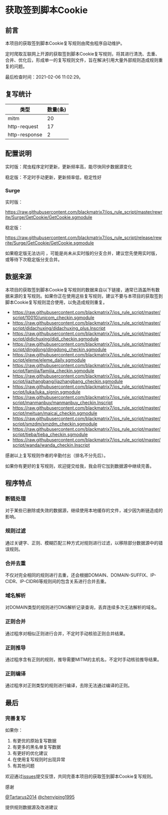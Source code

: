 # 获取签到脚本Cookie

## 前言

本项目的获取签到脚本Cookie复写规则由爬虫程序自动维护。

定时爬取互联网上开源的获取签到脚本Cookie复写规则，将其进行清洗、去重、合并、优化后，形成单一的复写规则文件，旨在解决引用大量外部规则造成规则重复的问题。



最后检查时间：2021-02-06 11:02:29。

## 复写统计

| 类型 | 数量(条) |
| ---- | ---- |
| mitm | 20 |
| http-request | 17 |
| http-response | 2 |
## 配置说明

实时版：爬虫程序定时更新，更新频率高，能尽快同步数据源变化

稳定版：不定时手动更新，更新频率低，稳定性好

### Surge 

实时版：

https://raw.githubusercontent.com/blackmatrix7/ios_rule_script/master/rewrite/Surge/GetCookie/GetCookie.sgmodule

稳定版：

https://raw.githubusercontent.com/blackmatrix7/ios_rule_script/release/rewrite/Surge/GetCookie/GetCookie.sgmodule

如果稳定版无法访问 ，可能是尚未从实时版的分支合并，建议您先使用实时版，或等待下次稳定版分支合并。

## 数据来源

本项目的获取签到脚本Cookie复写规则的数据来自以下链接，通常已涵盖所有数据来源的复写规则。如果你正在使用这些复写规则，建议不要与本项目的获取签到脚本Cookie复写规则混合使用，以免造成规则重复。

- https://raw.githubusercontent.com/blackmatrix7/ios_rule_script/master/script/10010/unicom_checkin.sgmodule
- https://raw.githubusercontent.com/blackmatrix7/ios_rule_script/master/script/didachuxing/didachuxing_plus.lnscript
- https://raw.githubusercontent.com/blackmatrix7/ios_rule_script/master/script/didichuxing/didi_checkin.sgmodule
- https://raw.githubusercontent.com/blackmatrix7/ios_rule_script/master/script/dingdong/dingdong_checkin.sgmodule
- https://raw.githubusercontent.com/blackmatrix7/ios_rule_script/master/script/eleme/eleme_daily.sgmodule
- https://raw.githubusercontent.com/blackmatrix7/ios_rule_script/master/script/famijia/famijia_checkin.sgmodule
- https://raw.githubusercontent.com/blackmatrix7/ios_rule_script/master/script/jiazhangbang/jiazhangbang_checkin.sgmodule
- https://raw.githubusercontent.com/blackmatrix7/ios_rule_script/master/script/luka/luka_signin.sgmodule
- https://raw.githubusercontent.com/blackmatrix7/ios_rule_script/master/script/manmanbuy/manmanbuy_checkin.lnscript
- https://raw.githubusercontent.com/blackmatrix7/ios_rule_script/master/script/meituan/maicai_checkin.sgmodule
- https://raw.githubusercontent.com/blackmatrix7/ios_rule_script/master/script/smzdm/smzdm_checkin.sgmodule
- https://raw.githubusercontent.com/blackmatrix7/ios_rule_script/master/script/tieba/tieba_checkin.sgmodule
- https://raw.githubusercontent.com/blackmatrix7/ios_rule_script/master/script/wanda/wanda_checkin.lnscript


感谢以上复写规则作者的辛勤付出（排名不分先后）。

如果你有更好的复写规则，欢迎提交给我，我会将它加到数据源中继续完善。

## 程序特点

### 断链处理

对于某些已删除或失效的数据源，继续使用本地缓存的文件，减少因为断链造成的影响。

### 规则过滤

通过关键字、正则、模糊匹配三种方式对规则进行过滤，以移除部分数据源中的错误规则。

### 合并去重

不仅对完全相同的规则进行去重，还会根据DOMAIN、DOMAIN-SUFFIX、IP-CIDR、IP-CIDR6等规则间的包含关系进行合并去重。

### 域名解析

对DOMAIN类型的规则进行DNS解析记录查询，丢弃连续多次无法解析的域名。

### 正则合并

通过程序对相似正则进行合并，不定时手动核验正则合并结果。

### 正则推导

通过程序含有正则的规则，推导需要MITM的主机名，不定时手动核验推导结果。

### 正则编译

通过程序对正则类型的规则进行编译，去除无法通过编译的正则。

## 最后

### 完善复写

如果你：

1. 有更优的原始复写数据
2. 有更多的黑名单复写数据
3. 有更好的优化建议
4. 在使用复写规则时出现异常
5. 有其他问题

欢迎通过[issues](https://github.com/blackmatrix7/ios_rule_script/issues/new)提交反馈，共同完善本项目的获取签到脚本Cookie复写规则。

感谢

[@Tartarus2014](https://github.com/Tartarus2014)  [@chenyiping1995](https://github.com/chenyiping1995) 

提供规则数据源及改进建议